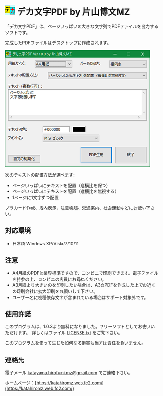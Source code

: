# ![](img/Deka-32x32.png "") デカ文字PDF by 片山博文MZ

「デカ文字PDF」は、ページいっぱいの大きな文字列でPDFファイルを出力するソフトです。

完成したPDFファイルはデスクトップに作成されます。

<p>
	<img src="img/screenshot.png" alt="(スクリーンショット)" />
</p>

次のテキストの配置方法が選べます:

- ページいっぱいにテキストを配置（縦横比を保つ）
- ページいっぱいにテキストを配置（縦横比を無視する）
- 1ページに1文字ずつ配置

プラカード作成、店内表示、注意喚起、交通案内、社会運動などにお使い下さい。

## 対応環境

- 日本語 Windows XP/Vista/7/10/11

## 注意

- A4用紙のPDFは業界標準ですので、コンビニで印刷できます。電子ファイルを持参の上、コンビニの店員にお尋ねください。
- A3用紙より大きいのを印刷したい場合は、A3のPDFを作成した上でお近くの印刷会社に拡大印刷をお願いして下さい。
- ユーザー名に機種依存文字が含まれている場合はサポート対象外です。

## 使用許諾

このプログラムは、1.0.3より無料になりました。フリーソフトとしてお使いいただけます。
詳しくはファイル [LICENSE.txt](LICENSE.txt) をご覧下さい。

このプログラムを使って生じた如何なる損害も当方は責任を負いません。

## 連絡先

電子メール katayama.hirofumi.mz@gmail.com でご連絡下さい。

ホームページ：[https://katahiromz.web.fc2.com/](https://katahiromz.web.fc2.com/)
